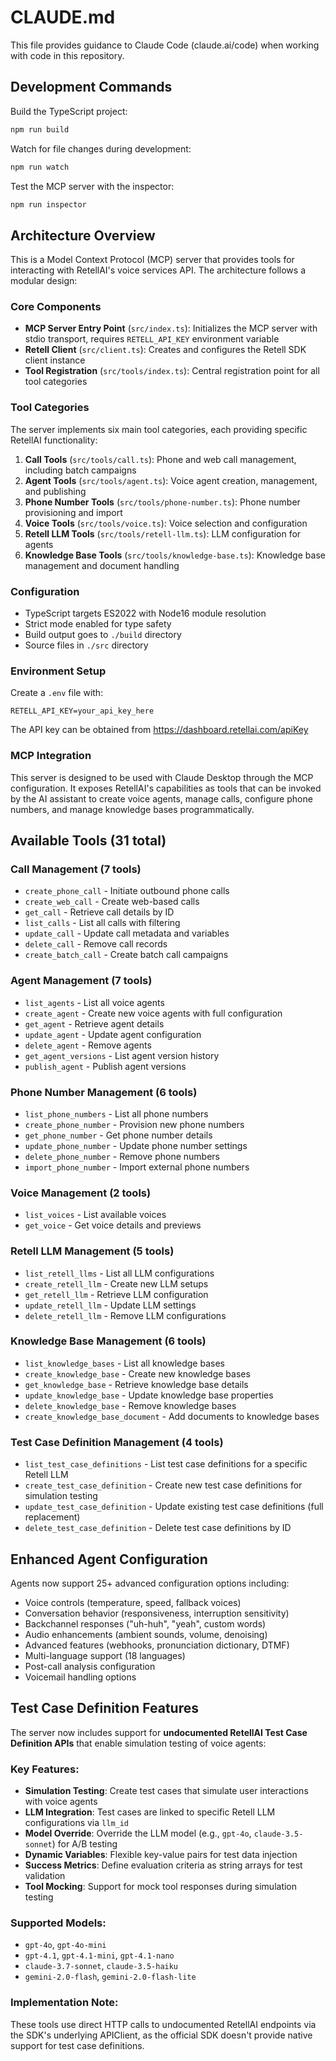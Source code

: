 # CLAUDE.md

This file provides guidance to Claude Code (claude.ai/code) when working with code in this repository.

## Development Commands

Build the TypeScript project:
```bash
npm run build
```

Watch for file changes during development:
```bash
npm run watch
```

Test the MCP server with the inspector:
```bash
npm run inspector
```

## Architecture Overview

This is a Model Context Protocol (MCP) server that provides tools for interacting with RetellAI's voice services API. The architecture follows a modular design:

### Core Components

- **MCP Server Entry Point** (`src/index.ts`): Initializes the MCP server with stdio transport, requires `RETELL_API_KEY` environment variable
- **Retell Client** (`src/client.ts`): Creates and configures the Retell SDK client instance
- **Tool Registration** (`src/tools/index.ts`): Central registration point for all tool categories

### Tool Categories

The server implements six main tool categories, each providing specific RetellAI functionality:

1. **Call Tools** (`src/tools/call.ts`): Phone and web call management, including batch campaigns
2. **Agent Tools** (`src/tools/agent.ts`): Voice agent creation, management, and publishing
3. **Phone Number Tools** (`src/tools/phone-number.ts`): Phone number provisioning and import
4. **Voice Tools** (`src/tools/voice.ts`): Voice selection and configuration
5. **Retell LLM Tools** (`src/tools/retell-llm.ts`): LLM configuration for agents
6. **Knowledge Base Tools** (`src/tools/knowledge-base.ts`): Knowledge base management and document handling

### Configuration

- TypeScript targets ES2022 with Node16 module resolution
- Strict mode enabled for type safety
- Build output goes to `./build` directory
- Source files in `./src` directory

### Environment Setup

Create a `.env` file with:
```
RETELL_API_KEY=your_api_key_here
```

The API key can be obtained from https://dashboard.retellai.com/apiKey

### MCP Integration

This server is designed to be used with Claude Desktop through the MCP configuration. It exposes RetellAI's capabilities as tools that can be invoked by the AI assistant to create voice agents, manage calls, configure phone numbers, and manage knowledge bases programmatically.

## Available Tools (31 total)

### Call Management (7 tools)
- `create_phone_call` - Initiate outbound phone calls
- `create_web_call` - Create web-based calls
- `get_call` - Retrieve call details by ID
- `list_calls` - List all calls with filtering
- `update_call` - Update call metadata and variables
- `delete_call` - Remove call records
- `create_batch_call` - Create batch call campaigns

### Agent Management (7 tools)
- `list_agents` - List all voice agents
- `create_agent` - Create new voice agents with full configuration
- `get_agent` - Retrieve agent details
- `update_agent` - Update agent configuration
- `delete_agent` - Remove agents
- `get_agent_versions` - List agent version history
- `publish_agent` - Publish agent versions

### Phone Number Management (6 tools)
- `list_phone_numbers` - List all phone numbers
- `create_phone_number` - Provision new phone numbers
- `get_phone_number` - Get phone number details
- `update_phone_number` - Update phone number settings
- `delete_phone_number` - Remove phone numbers
- `import_phone_number` - Import external phone numbers

### Voice Management (2 tools)
- `list_voices` - List available voices
- `get_voice` - Get voice details and previews

### Retell LLM Management (5 tools)
- `list_retell_llms` - List all LLM configurations
- `create_retell_llm` - Create new LLM setups
- `get_retell_llm` - Retrieve LLM configuration
- `update_retell_llm` - Update LLM settings
- `delete_retell_llm` - Remove LLM configurations

### Knowledge Base Management (6 tools)
- `list_knowledge_bases` - List all knowledge bases
- `create_knowledge_base` - Create new knowledge bases
- `get_knowledge_base` - Retrieve knowledge base details
- `update_knowledge_base` - Update knowledge base properties
- `delete_knowledge_base` - Remove knowledge bases
- `create_knowledge_base_document` - Add documents to knowledge bases

### Test Case Definition Management (4 tools)
- `list_test_case_definitions` - List test case definitions for a specific Retell LLM
- `create_test_case_definition` - Create new test case definitions for simulation testing
- `update_test_case_definition` - Update existing test case definitions (full replacement)
- `delete_test_case_definition` - Delete test case definitions by ID

## Enhanced Agent Configuration

Agents now support 25+ advanced configuration options including:
- Voice controls (temperature, speed, fallback voices)
- Conversation behavior (responsiveness, interruption sensitivity)
- Backchannel responses ("uh-huh", "yeah", custom words)
- Audio enhancements (ambient sounds, volume, denoising)
- Advanced features (webhooks, pronunciation dictionary, DTMF)
- Multi-language support (18 languages)
- Post-call analysis configuration
- Voicemail handling options

## Test Case Definition Features

The server now includes support for **undocumented RetellAI Test Case Definition APIs** that enable simulation testing of voice agents:

### Key Features:
- **Simulation Testing**: Create test cases that simulate user interactions with voice agents
- **LLM Integration**: Test cases are linked to specific Retell LLM configurations via `llm_id`
- **Model Override**: Override the LLM model (e.g., `gpt-4o`, `claude-3.5-sonnet`) for A/B testing
- **Dynamic Variables**: Flexible key-value pairs for test data injection
- **Success Metrics**: Define evaluation criteria as string arrays for test validation
- **Tool Mocking**: Support for mock tool responses during simulation testing

### Supported Models:
- `gpt-4o`, `gpt-4o-mini`
- `gpt-4.1`, `gpt-4.1-mini`, `gpt-4.1-nano`
- `claude-3.7-sonnet`, `claude-3.5-haiku`
- `gemini-2.0-flash`, `gemini-2.0-flash-lite`

### Implementation Note:
These tools use direct HTTP calls to undocumented RetellAI endpoints via the SDK's underlying APIClient, as the official SDK doesn't provide native support for test case definitions.